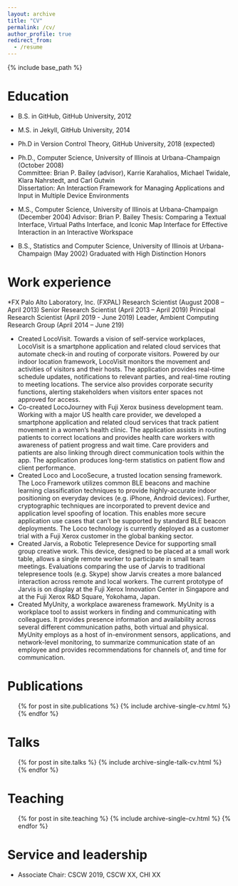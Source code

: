 ```yaml
---
layout: archive
title: "CV"
permalink: /cv/
author_profile: true
redirect_from:
  - /resume
---
```


{% include base_path %}

Education
======
* B.S. in GitHub, GitHub University, 2012
* M.S. in Jekyll, GitHub University, 2014
* Ph.D in Version Control Theory, GitHub University, 2018 (expected)

* Ph.D., Computer Science, University of Illinois at Urbana-Champaign (October 2008)	
	Committee:	Brian P. Bailey (advisor), Karrie Karahalios, Michael Twidale, Klara Nahrstedt, and Carl Gutwin  
	Dissertation: 	An Interaction Framework for Managing Applications and Input in Multiple Device Environments

* M.S., Computer Science, University of Illinois at Urbana-Champaign (December 2004)
	Advisor: Brian P. Bailey
	Thesis:	Comparing a Textual Interface, Virtual Paths Interface, and Iconic Map Interface for Effective Interaction in an Interactive Workspace

* B.S., Statistics and Computer Science, University of Illinois at Urbana-Champaign (May 2002)
	Graduated with High Distinction Honors


Work experience
======
*FX Palo Alto Laboratory, Inc. (FXPAL)
Research Scientist (August 2008 – April 2013)
Senior Research Scientist (April 2013 – April 2019)
Principal Research Scientist (April 2019 - June 2019)
Leader, Ambient Computing Research Group (April 2014 – June 219)
 * Created LocoVisit. Towards a vision of self-service workplaces, LocoVisit is a smartphone application and related cloud services that automate check-in and routing of corporate visitors.  Powered by our indoor location framework, LocoVisit monitors the movement and activities of visitors and their hosts.  The application provides real-time schedule updates, notifications to relevant parties, and real-time routing to meeting locations.  The service also provides corporate security functions, alerting stakeholders when visitors enter spaces not approved for access. 
 * Co-created LocoJourney with Fuji Xerox business development team. Working with a major US health care provider, we developed a smartphone application and related cloud services that track patient movement in a women’s health clinic.  The application assists in routing patients to correct locations and provides health care workers with awareness of patient progress and wait time. Care providers and patients are also linking through direct communication tools within the app. The application produces long-term statistics on patient flow and client performance. 
 * Created Loco and LocoSecure, a trusted location sensing framework. The Loco Framework utilizes common BLE beacons and machine learning classification techniques to provide highly-accurate indoor positioning on everyday devices (e.g. iPhone, Android devices).  Further, cryptographic techniques are incorporated to prevent device and application level spoofing of location.  This enables more secure application use cases that can’t be supported by standard BLE beacon deployments.  The Loco technology is currently deployed as a customer trial with a Fuji Xerox customer in the global banking sector.
 * Created Jarvis, a Robotic Telepresence Device for supporting small group creative work. This device, designed to be placed at a small work table, allows a single remote worker to participate in small team meetings.  Evaluations comparing the use of Jarvis to traditional telepresence tools (e.g. Skype) show Jarvis creates a more balanced interaction across remote and local workers. The current prototype of Jarvis is on display at the Fuji Xerox Innovation Center in Singapore and at the Fuji Xerox R&D Square, Yokohama, Japan.
 * Created MyUnity, a workplace awareness framework. MyUnity is a workplace tool to assist workers in finding and communicating with colleagues.  It provides presence information and availability across several different communication paths, both virtual and physical. MyUnity employs as a host of in-environment sensors, applications, and network-level monitoring, to summarize communication state of an employee and provides recommendations for channels of, and time for communication.


  

Publications
======
  <ul>{% for post in site.publications %}
    {% include archive-single-cv.html %}
  {% endfor %}</ul>
  
Talks
======
  <ul>{% for post in site.talks %}
    {% include archive-single-talk-cv.html %}
  {% endfor %}</ul>
  
Teaching
======
  <ul>{% for post in site.teaching %}
    {% include archive-single-cv.html %}
  {% endfor %}</ul>
  
Service and leadership
======
* Associate Chair: CSCW 2019, CSCW XX, CHI XX
